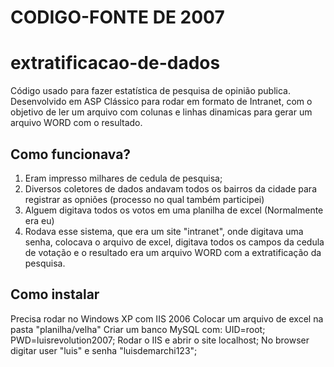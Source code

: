 # CODIGO-FONTE DE 2007

# extratificacao-de-dados

Código usado para fazer estatística de pesquisa de opinião publica. Desenvolvido em ASP Clássico para rodar em formato de Intranet, com o objetivo de ler um arquivo com colunas e linhas dinamicas para gerar um arquivo WORD com o resultado.

## Como funcionava?

1. Eram impresso milhares de cedula de pesquisa;
2. Diversos coletores de dados andavam todos os bairros da cidade para registrar as opniões (processo no qual também participei)
3. Alguem digitava todos os votos em uma planilha de excel (Normalmente era eu)
4. Rodava esse sistema, que era um site "intranet", onde digitava uma senha, colocava o arquivo de excel, digitava todos os campos da cedula de votação e o resultado era um arquivo WORD com a extratificação da pesquisa.

## Como instalar

Precisa rodar no Windows XP com IIS 2006
Colocar um arquivo de excel na pasta  "planilha/velha"
Criar um banco MySQL com: UID=root; PWD=luisrevolution2007;
Rodar o IIS e abrir o site localhost;
No browser digitar user "luis" e senha "luisdemarchi123";